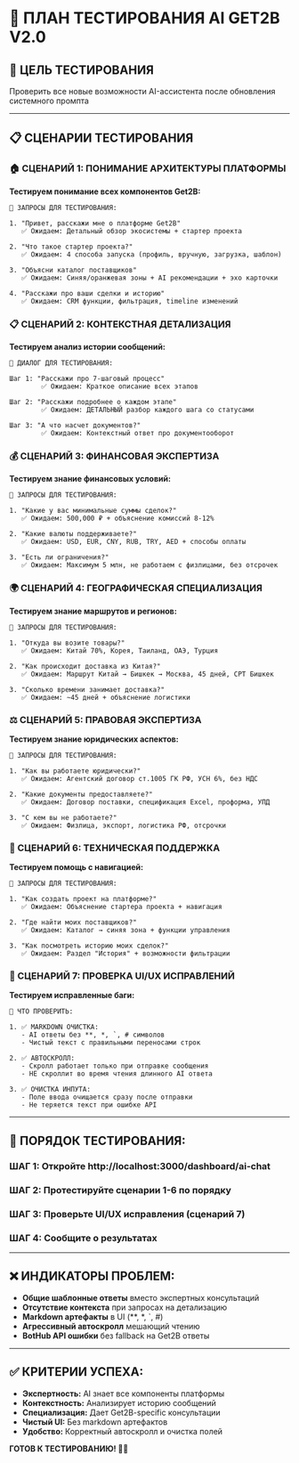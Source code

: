 # 🧪 ПЛАН ТЕСТИРОВАНИЯ AI GET2B V2.0

## 🎯 ЦЕЛЬ ТЕСТИРОВАНИЯ
Проверить все новые возможности AI-ассистента после обновления системного промпта

---

## 📋 СЦЕНАРИИ ТЕСТИРОВАНИЯ

### **🏠 СЦЕНАРИЙ 1: ПОНИМАНИЕ АРХИТЕКТУРЫ ПЛАТФОРМЫ**

**Тестируем понимание всех компонентов Get2B:**

```
📝 ЗАПРОСЫ ДЛЯ ТЕСТИРОВАНИЯ:

1. "Привет, расскажи мне о платформе Get2B"
   ✅ Ожидаем: Детальный обзор экосистемы + стартер проекта

2. "Что такое стартер проекта?"
   ✅ Ожидаем: 4 способа запуска (профиль, вручную, загрузка, шаблон)

3. "Объясни каталог поставщиков"
   ✅ Ожидаем: Синяя/оранжевая зоны + AI рекомендации + эхо карточки

4. "Расскажи про ваши сделки и историю"
   ✅ Ожидаем: CRM функции, фильтрация, timeline изменений
```

### **📋 СЦЕНАРИЙ 2: КОНТЕКСТНАЯ ДЕТАЛИЗАЦИЯ**

**Тестируем анализ истории сообщений:**

```
📝 ДИАЛОГ ДЛЯ ТЕСТИРОВАНИЯ:

Шаг 1: "Расскажи про 7-шаговый процесс"
        ✅ Ожидаем: Краткое описание всех этапов

Шаг 2: "Расскажи подробнее о каждом этапе"  
        ✅ Ожидаем: ДЕТАЛЬНЫЙ разбор каждого шага со статусами

Шаг 3: "А что насчет документов?"
        ✅ Ожидаем: Контекстный ответ про документооборот
```

### **💰 СЦЕНАРИЙ 3: ФИНАНСОВАЯ ЭКСПЕРТИЗА**

**Тестируем знание финансовых условий:**

```
📝 ЗАПРОСЫ ДЛЯ ТЕСТИРОВАНИЯ:

1. "Какие у вас минимальные суммы сделок?"
   ✅ Ожидаем: 500,000 ₽ + объяснение комиссий 8-12%

2. "Какие валюты поддерживаете?"
   ✅ Ожидаем: USD, EUR, CNY, RUB, TRY, AED + способы оплаты

3. "Есть ли ограничения?"
   ✅ Ожидаем: Максимум 5 млн, не работаем с физлицами, без отсрочек
```

### **🌍 СЦЕНАРИЙ 4: ГЕОГРАФИЧЕСКАЯ СПЕЦИАЛИЗАЦИЯ**

**Тестируем знание маршрутов и регионов:**

```
📝 ЗАПРОСЫ ДЛЯ ТЕСТИРОВАНИЯ:

1. "Откуда вы возите товары?"
   ✅ Ожидаем: Китай 70%, Корея, Таиланд, ОАЭ, Турция

2. "Как происходит доставка из Китая?"
   ✅ Ожидаем: Маршрут Китай → Бишкек → Москва, 45 дней, CPT Бишкек

3. "Сколько времени занимает доставка?"
   ✅ Ожидаем: ~45 дней + объяснение логистики
```

### **⚖️ СЦЕНАРИЙ 5: ПРАВОВАЯ ЭКСПЕРТИЗА**

**Тестируем знание юридических аспектов:**

```
📝 ЗАПРОСЫ ДЛЯ ТЕСТИРОВАНИЯ:

1. "Как вы работаете юридически?"
   ✅ Ожидаем: Агентский договор ст.1005 ГК РФ, УСН 6%, без НДС

2. "Какие документы предоставляете?"
   ✅ Ожидаем: Договор поставки, спецификация Excel, проформа, УПД

3. "С кем вы не работаете?"
   ✅ Ожидаем: Физлица, экспорт, логистика РФ, отсрочки
```

### **🔧 СЦЕНАРИЙ 6: ТЕХНИЧЕСКАЯ ПОДДЕРЖКА**

**Тестируем помощь с навигацией:**

```
📝 ЗАПРОСЫ ДЛЯ ТЕСТИРОВАНИЯ:

1. "Как создать проект на платформе?"
   ✅ Ожидаем: Объяснение стартера проекта + навигация

2. "Где найти моих поставщиков?"
   ✅ Ожидаем: Каталог → синяя зона + функции управления

3. "Как посмотреть историю моих сделок?"
   ✅ Ожидаем: Раздел "История" + возможности фильтрации
```

### **🎨 СЦЕНАРИЙ 7: ПРОВЕРКА UI/UX ИСПРАВЛЕНИЙ**

**Тестируем исправленные баги:**

```
📝 ЧТО ПРОВЕРИТЬ:

1. ✅ MARKDOWN ОЧИСТКА:
   - AI ответы без **, *, `, # символов
   - Чистый текст с правильными переносами строк

2. ✅ АВТОСКРОЛЛ:
   - Скролл работает только при отправке сообщения
   - НЕ скроллит во время чтения длинного AI ответа

3. ✅ ОЧИСТКА ИНПУТА:
   - Поле ввода очищается сразу после отправки
   - Не теряется текст при ошибке API
```

---

## 🚀 ПОРЯДОК ТЕСТИРОВАНИЯ:

### **ШАГ 1:** Откройте http://localhost:3000/dashboard/ai-chat
### **ШАГ 2:** Протестируйте сценарии 1-6 по порядку  
### **ШАГ 3:** Проверьте UI/UX исправления (сценарий 7)
### **ШАГ 4:** Сообщите о результатах

---

## ❌ ИНДИКАТОРЫ ПРОБЛЕМ:

- **Общие шаблонные ответы** вместо экспертных консультаций
- **Отсутствие контекста** при запросах на детализацию  
- **Markdown артефакты** в UI (**, *, `, #)
- **Агрессивный автоскролл** мешающий чтению
- **BotHub API ошибки** без fallback на Get2B ответы

---

## ✅ КРИТЕРИИ УСПЕХА:

- **Экспертность:** AI знает все компоненты платформы
- **Контекстность:** Анализирует историю сообщений  
- **Специализация:** Дает Get2B-specific консультации
- **Чистый UI:** Без markdown артефактов
- **Удобство:** Корректный автоскролл и очистка полей

**ГОТОВ К ТЕСТИРОВАНИЮ! 🧪🚀** 